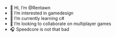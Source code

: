 - 👋 Hi, I’m @Rentawn
- 👀 I’m interested in gamedesign
- 🌱 I’m currently learning c#
- 💞️ I’m looking to collaborate on multiplayer games
- 🎧 Speedcore is not that bad

<!---
Rentawn/Rentawn is a ✨ special ✨ repository because its `README.md` (this file) appears on your GitHub profile.
You can click the Preview link to take a look at your changes.
--->
